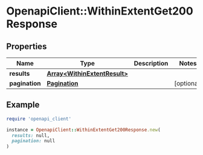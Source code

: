 # OpenapiClient::WithinExtentGet200Response

## Properties

| Name | Type | Description | Notes |
| ---- | ---- | ----------- | ----- |
| **results** | [**Array&lt;WithinExtentResult&gt;**](WithinExtentResult.md) |  |  |
| **pagination** | [**Pagination**](Pagination.md) |  | [optional] |

## Example

```ruby
require 'openapi_client'

instance = OpenapiClient::WithinExtentGet200Response.new(
  results: null,
  pagination: null
)
```


